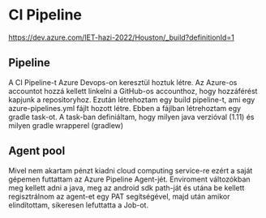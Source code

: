 # CI Pipeline
https://dev.azure.com/IET-hazi-2022/Houston/_build?definitionId=1

## Pipeline
A CI Pipeline-t Azure Devops-on keresztül hoztuk létre.
Az Azure-os accountot hozzá kellett linkelni a GitHub-os accounthoz, hogy hozzáférést kapjunk a repositoryhoz.
Ezután létrehoztam egy build pipeline-t, ami egy azure-pipelines.yml fájlt hozott létre.
Ebben a fájlban létrehoztam egy gradle task-ot.
A task-ban definiáltam, hogy milyen java verzióval (1.11) és milyen gradle wrapperel (gradlew)

## Agent pool

Mivel nem akartam pénzt kiadni cloud computing service-re ezért a saját gépemen futtattam az Azure Pipeline Agent-jét.
Enviroment változókban meg kellett adni a java, meg az android sdk path-ját és utána be kellett regisztrálnom az agent-et egy PAT segítségével, majd után amikor elindítottam, sikeresen lefuttatta a Job-ot.